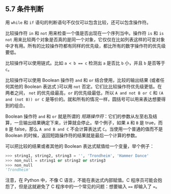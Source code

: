 ## 5.7 条件判断
用 `while` 和 `if` 语句的判断语句不仅仅可以包含比较，还可以包含操作符。

比较操作符 `in` 和 `not` 用来检查一个值是否出现在一个序列当中。操作符 `is` 和 `is not` 用来比较两个对象是否真的是同一个对象，它仅仅在比如列表这样的可变对象中才有用。所有的比较操作符都有同样的优先级，都比所有的数字操作符的优先级要低。

比较操作可以使用链式。比如 `a < b == c` 检测出 `a` 是否比 `b` 小，并且 `b` 是否等于 `c`。

比较操作可以使用 Boolean 操作符 `and` 和 `or` 结合使用，比较的输出结果 (或者任何其他的 Boolean 表达式 )可以用 `not` 否定。它们比比较操作符优先级更低。在两者之间， `not` 的优先级最高，`or` 的优先级最低，所以 `A and not B or C` 和 `(A and (not B)) or C` 是等价的。就和所有的情况一样，圆括号可以用来表达想要得到的组合。

Boolean 操作符 `and` 和 `or` 就是所谓的 *短路操作符*：它们的参数从左至右及结算，一旦输出结果确定下来，计算就会停止。举个例子，如果 `A` 和 `B` 是 true，而 `B` 是 false，那么 `A and B and C` 不会计算表达式 `C`。当使用一个普通的值而不是 Boolean 的时候，返回短路操作符的结果就是最后一个计算的参数。

可以把比较的结果或者其他的 Boolean 表达式赋值给一个变量，举个例子：

```python
>>> string1, string2, string3 = '', 'Trondheim', 'Hammer Dance'
>>> non_null = string1 or string2 or string3
>>> non_null
'Trondheim'
```

注意，在 Python 中，不像 C 语言，不能在表达式内部赋值。C 程序员可能会抱怨了，但是这就避免了 C 程序中的一个常见的问题：想要输入 `==` 却输入了 `=`。
